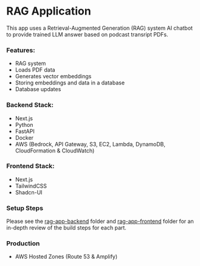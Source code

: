 # RAG Application

This app uses a Retrieval-Augmented Generation (RAG) system AI chatbot to provide trained LLM answer based on podcast transript PDFs.

### Features:
- RAG system
- Loads PDF data
- Generates vector embeddings
- Storing embeddings and data in a database
- Database updates

### Backend Stack:
- Next.js
- Python
- FastAPI
- Docker
- AWS (Bedrock, API Gateway, S3, EC2, Lambda, DynamoDB, CloudFormation & CloudWatch)

### Frontend Stack:
- Next.js
- TailwindCSS
- Shadcn-UI

### Setup Steps
Please see the [rag-app-backend](./rag-app-backend) folder and [rag-app-frontend](./rag-app-frontend) folder for an in-depth review of the build steps for each part.

### Production
- AWS Hosted Zones (Route 53 & Amplify)
